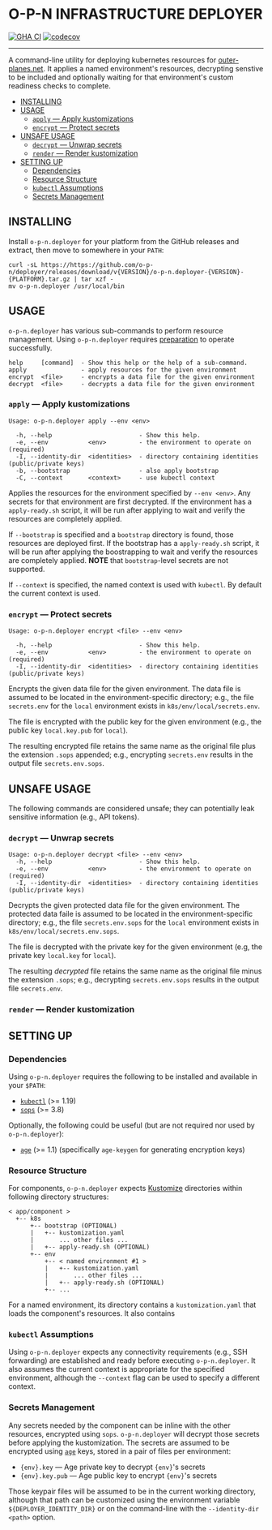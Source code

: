# O-P-N INFRASTRUCTURE DEPLOYER

[![GHA CI](https://github.com/o-p-n/deployer/actions/workflows/ci.yaml/badge.svg?branch=main)](https://github.com/o-p-n/deployer/actions/workflows/ci.yaml?query=branch%3Amain) [![codecov](https://codecov.io/gh/o-p-n/deployer/graph/badge.svg?token=PAI2ZvxpI0)](https://codecov.io/gh/o-p-n/deployer)

---

A command-line utility for deploying kubernetes resources for [outer-planes.net](https://outer-planes.net/). It applies a named environment's resources, decrypting senstive to be included and optionally waiting for that environment's custom readiness checks to complete.

- [INSTALLING](#installing)
- [USAGE](#usage)
  - [`apply` — Apply kustomizations](#apply--apply-kustomizations)
  - [`encrypt` — Protect secrets](#encrypt--protect-secrets)
- [UNSAFE USAGE](#unsafe-usage)
  - [`decrypt` — Unwrap secrets](#decrypt--unwrap-secrets)
  - [`render` — Render kustomization](#render--render-kustomization)
- [SETTING UP](#setting-up)
  - [Dependencies](#dependencies)
  - [Resource Structure](#resource-structure)
  - [`kubectl` Assumptions](#kubectl-assumptions)
  - [Secrets Management](#secrets-management)

## INSTALLING

Install `o-p-n.deployer` for your platform from the GitHub releases and extract, then move to somewhere in your `PATH`:

```
curl -sL https://https://github.com/o-p-n/deployer/releases/download/v{VERSION}/o-p-n.deployer-{VERSION}-{PLATFORM}.tar.gz | tar xzf -
mv o-p-n.deployer /usr/local/bin
```

## USAGE

`o-p-n.deployer` has various sub-commands to perform resource management. Using `o-p-n.deployer` requires [preparation](#setting-up) to operate successfully.

```
help     [command]  - Show this help or the help of a sub-command.
apply               - apply resources for the given environment
encrypt  <file>     - encrypts a data file for the given environment
decrypt  <file>     - decrypts a data file for the given environment
```

### `apply` — Apply kustomizations

```
Usage: o-p-n.deployer apply --env <env>

  -h, --help                        - Show this help.
  -e, --env           <env>         - the environment to operate on                          (required)
  -I, --identity-dir  <identities>  - directory containing identities (public/private keys)
  -b, --bootstrap                   - also apply bootstrap
  -C, --context       <context>     - use kubectl context
```

Applies the resources for the environment specified by `--env <env>`. Any secrets for that environment are first decrypted. If the environment has a `apply-ready.sh` script, it will be run after applying to wait and verify the resources are completely applied.

If `--bootstrap` is specified and a `bootstrap` directory is found, those resources are deployed first. If the bootstrap has a `apply-ready.sh` script, it will be run after applying the boostrapping to wait and verify the resources are completely applied. **NOTE** that `bootstrap`-level secrets are not supported.

If `--context` is specified, the named context is used with `kubectl`. By default the current context is used.

### `encrypt` — Protect secrets

```
Usage: o-p-n.deployer encrypt <file> --env <env>

  -h, --help                        - Show this help.
  -e, --env           <env>         - the environment to operate on                          (required)
  -I, --identity-dir  <identities>  - directory containing identities (public/private keys)
```

Encrypts the given data file for the given environment. The data file is assumed to be located in the environment-specific directory; e.g., the file `secrets.env` for the `local` environment exists in `k8s/env/local/secrets.env`.

The file is encrypted with the public key for the given environment (e.g., the public key `local.key.pub` for `local`).

The resulting encrypted file retains the same name as the original file plus the extension `.sops` appended; e.g., encrypting `secrets.env` results in the output file `secrets.env.sops`.

## UNSAFE USAGE

The following commands are considered unsafe; they can potentially leak sensitive information (e.g., API tokens).

### `decrypt` — Unwrap secrets

```
Usage: o-p-n.deployer decrypt <file> --env <env>
  -h, --help                        - Show this help.
  -e, --env           <env>         - the environment to operate on                          (required)
  -I, --identity-dir  <identities>  - directory containing identities (public/private keys)
```

Decrypts the given protected data file for the given environment.  The protected data faile is assumed to be located in the environment-specific directory; e.g., the file `secrets.env.sops` for the `local` environment exists in `k8s/env/local/secrets.env.sops`.

The file is decrypted with the private key for the given environment (e.g, the private key `local.key` for `local`).

The resulting _decrypted_ file retains the same name as the original file minus the extension `.sops`; e.g., decrypting `secrets.env.sops` results in the output file `secrets.env`.

### `render` — Render kustomization


## SETTING UP

### Dependencies

Using `o-p-n.deployer` requires the following to be installed and available in your `$PATH`:

- [`kubectl`](https://kubectl.docs.kubernetes.io/) (>= 1.19)
- [`sops`](https://github.com/getsops/sops) (>= 3.8)

Optionally, the following could be useful (but are not required nor used by `o-p-n.deployer`):

- [`age`](https://age-encryption.org/) (>= 1.1) (specifically `age-keygen` for generating encryption keys)

### Resource Structure

For components, `o-p-n.deployer` expects [Kustomize](https://kustomize.io/) directories within following directory structures:

```
< app/component >
  +-- k8s
      +-- bootstrap (OPTIONAL) 
      |   +-- kustomization.yaml
      |       ... other files ...
      |   +-- apply-ready.sh (OPTIONAL)
      +-- env
          +-- < named environment #1 >
          |   +-- kustomization.yaml
          |       ... other files ...
          |   +-- apply-ready.sh (OPTIONAL)
          +-- ...
```

For a named environment, its directory contains a `kustomization.yaml` that loads the component's resources. It also contains

### `kubectl` Assumptions

Using `o-p-n.deployer` expects any connectivity requirements (e.g., SSH forwarding) are established and ready before executing `o-p-n.deployer`. It also assumes the current context is appropriate for the specified environment, although the `--context` flag can be used to specify a different context.

### Secrets Management

Any secrets needed by the component can be inline with the other resources, encrypted using `sops`. `o-p-n.deployer` will decrypt those secrets before applying the kustomization. The secrets are assumed to be encrypted using [`age`](https://age-encryption.org/) keys, stored in a pair of files per environment:

- `{env}.key` — Age private key to decrypt `{env}`'s secrets
- `{env}.key.pub` — Age public key to encrypt `{env}`'s secrets

Those keypair files will be assumed to be in the current working directory, although that path can be customized using the environment variable `${DEPLOYER_IDENTITY_DIR}` or on the command-line with the `--identity-dir <path>` option.
